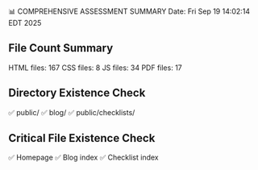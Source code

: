 📊 COMPREHENSIVE ASSESSMENT SUMMARY
Date: Fri Sep 19 14:02:14 EDT 2025

## File Count Summary
HTML files: 167
CSS files: 8
JS files: 34
PDF files: 17

## Directory Existence Check
✅ public/
✅ blog/
✅ public/checklists/

## Critical File Existence Check
✅ Homepage
✅ Blog index
✅ Checklist index
